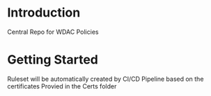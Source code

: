 # Introduction 
Central Repo for WDAC Policies

# Getting Started
Ruleset will be automatically created by CI/CD Pipeline based on the certificates Provied in the Certs folder
